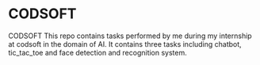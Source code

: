 # CODSOFT
CODSOFT
This repo contains tasks performed by me during my internship at codsoft in the domain of AI.
It contains three tasks including chatbot, tic_tac_toe and face detection and recognition system.
